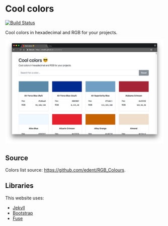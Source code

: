 # Cool colors

[![Build Status](https://img.shields.io/travis/cba85/coolcolors/master.svg?style=flat-square)](https://travis-ci.org/cba85/coolcolors)

Cool colors in hexadecimal and RGB for your projects.

![](assets/screenshot.png)

## Source

Colors list source: https://github.com/edent/RGB_Colours.

## Libraries

This website uses:

- [Jekyll](https://jekyllrb.com/)
- [Bootstrap](https://getbootstrap.com)
- [Fuse](http://fusejs.io)
